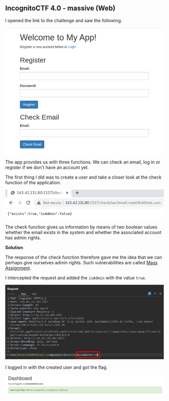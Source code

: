 ## IncognitoCTF 4.0 - massive (Web)

I opened the link to the challenge and saw the following.

![Screenshot0](./screenshots/0.png)

The app provides us with three functions.
We can check an email, log in or register if we don't have an account yet.

The first thing I did was to create a user and take a closer look at the check function of the application.

![Screenshot1](./screenshots/1.png)

The check function gives us information by means of two boolean values whether the email exists in the system and whether the associated account has admin rights.

**Solution**

The response of the check function therefore gave me the idea that we can perhaps give ourselves admin rights.
Such vulnerabilities are called [Mass Assignment](https://cheatsheetseries.owasp.org/cheatsheets/Mass_Assignment_Cheat_Sheet.html).

I intercepted the request and added the `isAdmin` with the value `true`.

![Screenshot2](./screenshots/2.png)

I logged in with the created user and got the flag.

![Screenshot3](./screenshots/3.png)

